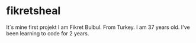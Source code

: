 # fikretsheal
It´s mine first projekt
I am Fikret Bulbul. From Turkey. I am 37 years old.
I've been learning to code for 2 years.
